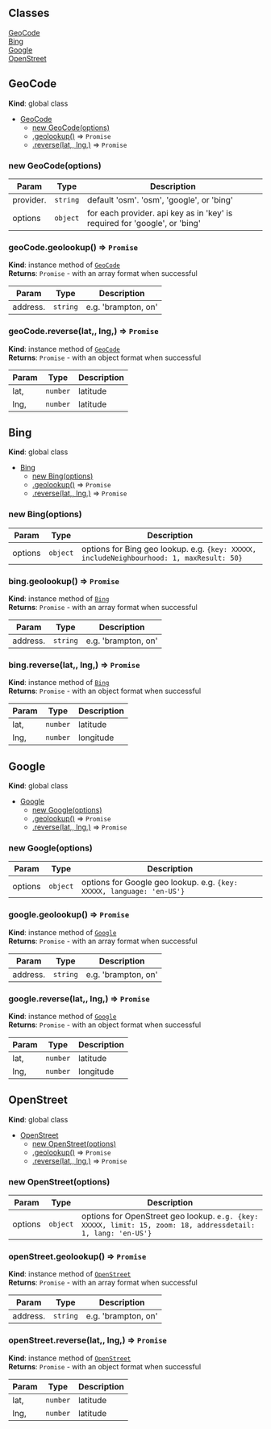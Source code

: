## Classes

<dl>
<dt><a href="#GeoCode">GeoCode</a></dt>
<dd></dd>
<dt><a href="#Bing">Bing</a></dt>
<dd></dd>
<dt><a href="#Google">Google</a></dt>
<dd></dd>
<dt><a href="#OpenStreet">OpenStreet</a></dt>
<dd></dd>
</dl>

<a name="GeoCode"></a>

## GeoCode
**Kind**: global class  

* [GeoCode](#GeoCode)
    * [new GeoCode(options)](#new_GeoCode_new)
    * [.geolookup()](#GeoCode+geolookup) ⇒ <code>Promise</code>
    * [.reverse(lat,, lng,)](#GeoCode+reverse) ⇒ <code>Promise</code>

<a name="new_GeoCode_new"></a>

### new GeoCode(options)

| Param | Type | Description |
| --- | --- | --- |
| provider. | <code>string</code> | default 'osm'. 'osm', 'google', or 'bing' |
| options | <code>object</code> | for each provider. api key as in 'key' is required for 'google',  or 'bing' |

<a name="GeoCode+geolookup"></a>

### geoCode.geolookup() ⇒ <code>Promise</code>
**Kind**: instance method of [<code>GeoCode</code>](#GeoCode)  
**Returns**: <code>Promise</code> - with an array format when successful  

| Param | Type | Description |
| --- | --- | --- |
| address. | <code>string</code> | e.g. 'brampton, on' |

<a name="GeoCode+reverse"></a>

### geoCode.reverse(lat,, lng,) ⇒ <code>Promise</code>
**Kind**: instance method of [<code>GeoCode</code>](#GeoCode)  
**Returns**: <code>Promise</code> - with an object format when successful  

| Param | Type | Description |
| --- | --- | --- |
| lat, | <code>number</code> | latitude |
| lng, | <code>number</code> | latitude |

<a name="Bing"></a>

## Bing
**Kind**: global class  

* [Bing](#Bing)
    * [new Bing(options)](#new_Bing_new)
    * [.geolookup()](#Bing+geolookup) ⇒ <code>Promise</code>
    * [.reverse(lat,, lng,)](#Bing+reverse) ⇒ <code>Promise</code>

<a name="new_Bing_new"></a>

### new Bing(options)

| Param | Type | Description |
| --- | --- | --- |
| options | <code>object</code> | options for Bing geo lookup. e.g. `{key: XXXXX, includeNeighbourhood: 1, maxResult: 50}` |

<a name="Bing+geolookup"></a>

### bing.geolookup() ⇒ <code>Promise</code>
**Kind**: instance method of [<code>Bing</code>](#Bing)  
**Returns**: <code>Promise</code> - with an array format when successful  

| Param | Type | Description |
| --- | --- | --- |
| address. | <code>string</code> | e.g. 'brampton, on' |

<a name="Bing+reverse"></a>

### bing.reverse(lat,, lng,) ⇒ <code>Promise</code>
**Kind**: instance method of [<code>Bing</code>](#Bing)  
**Returns**: <code>Promise</code> - with an object format when successful  

| Param | Type | Description |
| --- | --- | --- |
| lat, | <code>number</code> | latitude |
| lng, | <code>number</code> | longitude |

<a name="Google"></a>

## Google
**Kind**: global class  

* [Google](#Google)
    * [new Google(options)](#new_Google_new)
    * [.geolookup()](#Google+geolookup) ⇒ <code>Promise</code>
    * [.reverse(lat,, lng,)](#Google+reverse) ⇒ <code>Promise</code>

<a name="new_Google_new"></a>

### new Google(options)

| Param | Type | Description |
| --- | --- | --- |
| options | <code>object</code> | options for Google geo lookup. e.g. `{key: XXXXX, language: 'en-US'}` |

<a name="Google+geolookup"></a>

### google.geolookup() ⇒ <code>Promise</code>
**Kind**: instance method of [<code>Google</code>](#Google)  
**Returns**: <code>Promise</code> - with an array format when successful  

| Param | Type | Description |
| --- | --- | --- |
| address. | <code>string</code> | e.g. 'brampton, on' |

<a name="Google+reverse"></a>

### google.reverse(lat,, lng,) ⇒ <code>Promise</code>
**Kind**: instance method of [<code>Google</code>](#Google)  
**Returns**: <code>Promise</code> - with an object format when successful  

| Param | Type | Description |
| --- | --- | --- |
| lat, | <code>number</code> | latitude |
| lng, | <code>number</code> | longitude |

<a name="OpenStreet"></a>

## OpenStreet
**Kind**: global class  

* [OpenStreet](#OpenStreet)
    * [new OpenStreet(options)](#new_OpenStreet_new)
    * [.geolookup()](#OpenStreet+geolookup) ⇒ <code>Promise</code>
    * [.reverse(lat,, lng,)](#OpenStreet+reverse) ⇒ <code>Promise</code>

<a name="new_OpenStreet_new"></a>

### new OpenStreet(options)

| Param | Type | Description |
| --- | --- | --- |
| options | <code>object</code> | options for OpenStreet geo lookup.   `e.g. {key: XXXXX, limit: 15, zoom: 18, addressdetail: 1, lang: 'en-US'}` |

<a name="OpenStreet+geolookup"></a>

### openStreet.geolookup() ⇒ <code>Promise</code>
**Kind**: instance method of [<code>OpenStreet</code>](#OpenStreet)  
**Returns**: <code>Promise</code> - with an array format when successful  

| Param | Type | Description |
| --- | --- | --- |
| address. | <code>string</code> | e.g. 'brampton, on' |

<a name="OpenStreet+reverse"></a>

### openStreet.reverse(lat,, lng,) ⇒ <code>Promise</code>
**Kind**: instance method of [<code>OpenStreet</code>](#OpenStreet)  
**Returns**: <code>Promise</code> - with an object format when successful  

| Param | Type | Description |
| --- | --- | --- |
| lat, | <code>number</code> | latitude |
| lng, | <code>number</code> | latitude |

